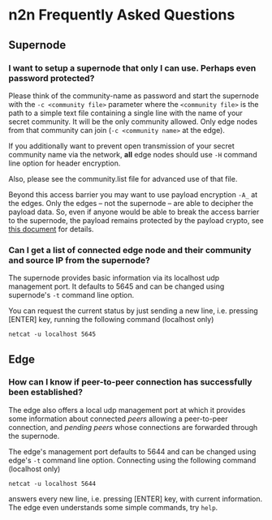 # n2n Frequently Asked Questions


## Supernode


### I want to setup a supernode that only I can use. Perhaps even password protected?

Please think of the community-name as password and start the supernode with the `-c <community file>` parameter where the `<community file>` is the path to a simple text file containing a single line with the name of your secret community. It will be the only community allowed. Only edge nodes from that community can join (`-c <community name>` at the edge).

If you additionally want to prevent open transmission of your secret community name via the network, **all** edge nodes should use `-H` command line option for header encryption.

Also, please see the community.list file for advanced use of that file.

Beyond this access barrier you may want to use payload encryption `-A_` at the edges. Only the edges – not the supernode – are able to decipher the payload data. So, even if anyone would be able to break the access barrier to the supernode, the payload remains protected by the payload crypto, see [this document](https://github.com/ntop/n2n/blob/dev/doc/Crypto.md) for details.


### Can I get a list of connected edge node and their community and source IP from the supernode?

The supernode provides basic information via its localhost udp management port. It defaults to 5645 and can be changed using supernode's `-t` command line option.

You can request the current status by just sending a new line, i.e. pressing [ENTER] key, running the following command (localhost only)

`netcat -u localhost 5645`



## Edge

### How can I know if peer-to-peer connection has successfully been established?

The edge also offers a local udp management port at which it provides some information about connected _peers_ allowing a peer-to-peer connection, and _pending peers_ whose connections are forwarded through the supernode.

The edge's management port defaults to 5644 and can be changed using edge's `-t` command line option. Connecting using the following command (localhost only)

`netcat -u localhost 5644`

answers every new line, i.e. pressing [ENTER] key, with current information. The edge even understands some simple commands, try `help`.
